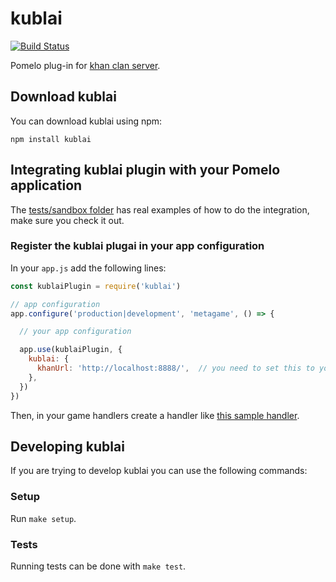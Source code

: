 # kublai
[![Build Status](https://travis-ci.org/topfreegames/khan.svg?branch=master)](https://travis-ci.org/topfreegames/khan)

Pomelo plug-in for [khan clan server](https://github.com/topfreegames/khan).

## Download kublai

You can download kublai using npm:

```
npm install kublai
```

## Integrating kublai plugin with your Pomelo application

The [tests/sandbox folder](tests/sandbox) has real examples of how to do the integration, make sure you check it out.

### Register the kublai plugai in your app configuration

In your `app.js` add the following lines:

```js
const kublaiPlugin = require('kublai')

// app configuration
app.configure('production|development', 'metagame', () => {

  // your app configuration

  app.use(kublaiPlugin, {
    kublai: {
      khanUrl: 'http://localhost:8888/',  // you need to set this to your khan API url
    },
  })
})
```

Then, in your game handlers create a handler like [this sample handler](tests/sandbox/app/servers/metagame/handler/sampleHandler.js).

## Developing kublai

If you are trying to develop kublai you can use the following commands:

### Setup

Run `make setup`.

### Tests

Running tests can be done with `make test`.

